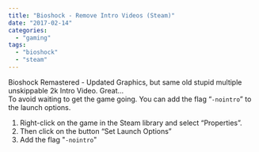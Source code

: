 ```yaml
---
title: "Bioshock - Remove Intro Videos (Steam)"
date: "2017-02-14"
categories: 
  - "gaming"
tags: 
  - "bioshock"
  - "steam"
---
```


Bioshock Remastered - Updated Graphics, but same old stupid multiple unskippable 2k Intro Video. Great…  
To avoid waiting to get the game going. You can add the flag “`-nointro`” to the launch options.

1. Right-click on the game in the Steam library and select “Properties”.
2. Then click on the button “Set Launch Options”
3. Add the flag "`-nointro`"
